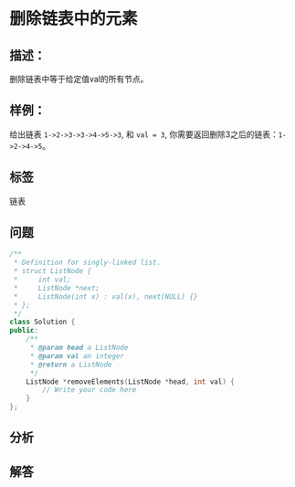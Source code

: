 # 删除链表中的元素

## 描述：
删除链表中等于给定值val的所有节点。

## 样例：
给出链表 `1->2->3->3->4->5->3`, 和 `val = 3`, 你需要返回删除3之后的链表：`1->2->4->5`。

## 标签
链表

## 问题
```C++
/**
 * Definition for singly-linked list.
 * struct ListNode {
 *     int val;
 *     ListNode *next;
 *     ListNode(int x) : val(x), next(NULL) {}
 * };
 */
class Solution {
public:
    /**
     * @param head a ListNode
     * @param val an integer
     * @return a ListNode
     */
    ListNode *removeElements(ListNode *head, int val) {
        // Write your code here
    }
};
```

## 分析

## 解答
